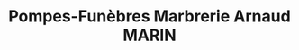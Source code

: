 ---
title: "Pompes-Funèbres Marbrerie Arnaud MARIN"
url: /ris-orangis/pompes-funebres-marbrerie-arnaud-marin/
shop: Bestattungen
---